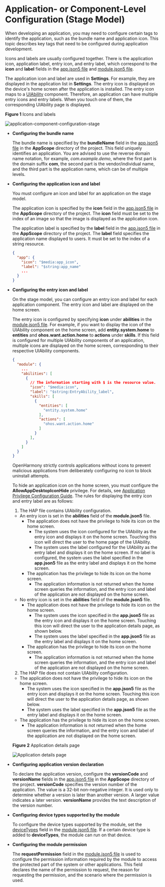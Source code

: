 # Application- or Component-Level Configuration (Stage Model)

When developing an application, you may need to configure certain tags to identify the application, such as the bundle name and application icon. This topic describes key tags that need to be configured during application development.

Icons and labels are usually configured together. There is the application icon, application label, entry icon, and entry label, which correspond to the **icon** and **label** fields in the [app.json5 file](../quick-start/app-configuration-file.md) and [module.json5 file](../quick-start/module-configuration-file.md).

The application icon and label are used in **Settings**. For example, they are displayed in the application list in **Settings**. The entry icon is displayed on the device's home screen after the application is installed. The entry icon maps to a [UIAbility](uiability-overview.md) component. Therefore, an application can have multiple entry icons and entry labels. When you touch one of them, the corresponding UIAbility page is displayed.

**Figure 1** Icons and labels

![application-component-configuration-stage](figures/application-component-configuration-stage.png)


- **Configuring the bundle name**
  
  The bundle name is specified by the **bundleName** field in the [app.json5 file](../quick-start/app-configuration-file.md) in the **AppScope** directory of the project. This field uniquely identifies an application. You are advised to use the reverse domain name notation, for example, *com.example.demo*, where the first part is the domain suffix **com**, the second part is the vendor/individual name, and the third part is the application name, which can be of multiple levels.
  
- **Configuring the application icon and label**

  You must configure an icon and label for an application on the stage model.  

  The application icon is specified by the **icon** field in the [app.json5 file](../quick-start/app-configuration-file.md) in the **AppScope** directory of the project. The **icon** field must be set to the index of an image so that the image is displayed as the application icon.

  The application label is specified by the **label** field in the [app.json5 file](../quick-start/app-configuration-file.md) in the **AppScope** directory of the project. The **label** field specifies the application name displayed to users. It must be set to the index of a string resource.

  ```json
  {
    "app": {
      "icon": "$media:app_icon",
      "label": "$string:app_name"
      ...
    }
  }
  ```

- **Configuring the entry icon and label**
  
    On the stage model, you can configure an entry icon and label for each application component. The entry icon and label are displayed on the home screen.

    The entry icon is configured by specifying **icon** under **abilities** in the [module.json5 file](../quick-start/module-configuration-file.md). For example, if you want to display the icon of the UIAbility component on the home screen, add **entity.system.home** to **entities** and **ohos.want.action.home** to **actions** under **skills**. If this field is configured for multiple UIAbility components of an application, multiple icons are displayed on the home screen, corresponding to their respective UIAbility components.
  
  ```json
  {
    "module": {
      ...
      "abilities": [
        {
          // The information starting with $ is the resource value.
          "icon": "$media:icon",
          "label": "$string:EntryAbility_label",
          "skills": [
            {
              "entities": [
                "entity.system.home"
              ],
              "actions": [
                "ohos.want.action.home"
              ]
            }
          ],
        }
      ]
    }
  }
  ```
  OpenHarmony strictly controls applications without icons to prevent malicious applications from deliberately configuring no icon to block uninstall attempts.

  To hide an application icon on the home screen, you must configure the **AllowAppDesktopIconHide** privilege. For details, see [Application Privilege Configuration Guide](../../device-dev/subsystems/subsys-app-privilege-config-guide.md). The rules for displaying the entry icon and entry label are as follows:

  1. The HAP file contains UIAbility configuration.
    * An entry icon is set in the **abilities** field of the **module.json5** file.
      * The application does not have the privilege to hide its icon on the home screen.
        * The system uses the icon configured for the UIAbility as the entry icon and displays it on the home screen. Touching this icon will direct the user to the home page of the UIAbility.
        * The system uses the label configured for the UIAbility as the entry label and displays it on the home screen. If no label is configured, the system uses the label specified in the **app.json5** file as the entry label and displays it on the home screen.
      * The application has the privilege to hide its icon on the home screen.
        * The application information is not returned when the home screen queries the information, and the entry icon and label of the application are not displayed on the home screen.
    * No entry icon is set in the **abilities** field of the **module.json5** file.
      * The application does not have the privilege to hide its icon on the home screen.
        * The system uses the icon specified in the **app.json5** file as the entry icon and displays it on the home screen. Touching this icon will direct the user to the application details page, as shown below.
        * The system uses the label specified in the **app.json5** file as the entry label and displays it on the home screen.
      * The application has the privilege to hide its icon on the home screen.
        * The application information is not returned when the home screen queries the information, and the entry icon and label of the application are not displayed on the home screen.

  2. The HAP file does not contain UIAbility configuration.
    * The application does not have the privilege to hide its icon on the home screen.
      * The system uses the icon specified in the **app.json5** file as the entry icon and displays it on the home screen. Touching this icon will direct the user to the application details page, as shown below.
      * The system uses the label specified in the **app.json5** file as the entry label and displays it on the home screen.
    * The application has the privilege to hide its icon on the home screen.
      * The application information is not returned when the home screen queries the information, and the entry icon and label of the application are not displayed on the home screen.

  **Figure 2** Application details page
  
  ![Application details page](figures/application_details.jpg)
  
- **Configuring application version declaration**
  
  To declare the application version, configure the **versionCode** and **versionName** fields in the [app.json5 file](../quick-start/app-configuration-file.md) in the **AppScope** directory of the project. **versionCode** specifies the version number of the application. The value is a 32-bit non-negative integer. It is used only to determine whether a version is later than another version. A larger value indicates a later version. **versionName** provides the text description of the version number.
  
- **Configuring device types supported by the module**

  To configure the device types supported by the module, set the [deviceTypes](../quick-start/module-configuration-file.md#devicetypes) field in the [module.json5 file](../quick-start/module-configuration-file.md). If a certain device type is added to **deviceTypes**, the module can run on that device.

- **Configuring the module permission**

  The **requestPermission** field in the [module.json5 file](../quick-start/module-configuration-file.md) is used to configure the permission information required by the module to access the protected part of the system or other applications. This field declares the name of the permission to request, the reason for requesting the permission, and the scenario where the permission is used.
